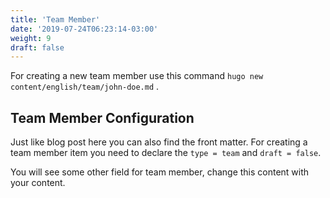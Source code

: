 ```yaml
---
title: 'Team Member'
date: '2019-07-24T06:23:14-03:00'
weight: 9
draft: false
---
```

For creating a new team member use this command `hugo new content/english/team/john-doe.md` .

Team Member Configuration
-------------------------

Just like blog post here you can also find the front matter. For creating a team member item you need to declare the `type = team` and `draft = false`.

You will see some other field for team member, change this content with your content.